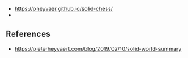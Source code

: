 
- https://pheyvaer.github.io/solid-chess/
- 

## References

- https://pieterheyvaert.com/blog/2019/02/10/solid-world-summary